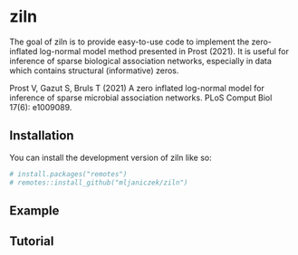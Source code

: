 
<!-- README.md is generated from README.Rmd. Please edit that file -->

# ziln

<!-- badges: start -->
<!-- badges: end -->

The goal of ziln is to provide easy-to-use code to implement the
zero-inflated log-normal model method presented in Prost (2021). It is
useful for inference of sparse biological association networks,
especially in data which contains structural (informative) zeros.

Prost V, Gazut S, Bruls T (2021) A zero inflated log-normal model for
inference of sparse microbial association networks. PLoS Comput Biol
17(6): e1009089.

## Installation

You can install the development version of ziln like so:

``` r
# install.packages("remotes")
# remotes::install_github("mljaniczek/ziln")
```

## Example

## Tutorial
